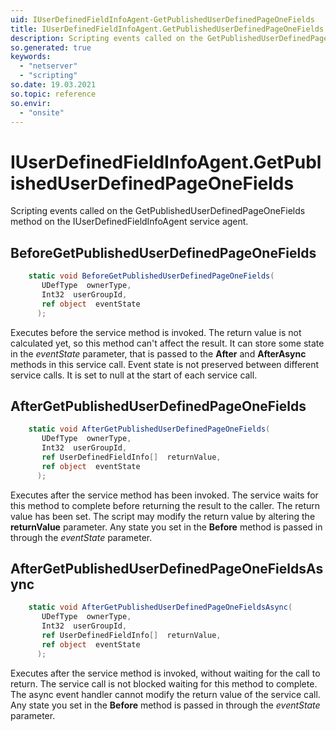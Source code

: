 ```yaml
---
uid: IUserDefinedFieldInfoAgent-GetPublishedUserDefinedPageOneFields
title: IUserDefinedFieldInfoAgent.GetPublishedUserDefinedPageOneFields event method
description: Scripting events called on the GetPublishedUserDefinedPageOneFields method on the IUserDefinedFieldInfoAgent service agent.
so.generated: true
keywords:
  - "netserver"
  - "scripting"
so.date: 19.03.2021
so.topic: reference
so.envir:
  - "onsite"
---
```

# IUserDefinedFieldInfoAgent.GetPublishedUserDefinedPageOneFields

Scripting events called on the <see cref='M:SuperOffice.CRM.Services.IUserDefinedFieldInfoAgent.GetPublishedUserDefinedPageOneFields'>GetPublishedUserDefinedPageOneFields</see> method on the <see cref='IUserDefinedFieldInfoAgent'>IUserDefinedFieldInfoAgent</see>  service agent.

## BeforeGetPublishedUserDefinedPageOneFields
```cs
    static void BeforeGetPublishedUserDefinedPageOneFields(
       UDefType  ownerType,
       Int32  userGroupId,
       ref object  eventState
      );
```
Executes before the service method is invoked.
The return value is not calculated yet, so this method can't affect the result.
It can store some state in the *eventState* parameter, that is passed to the **After** and **AfterAsync** methods in this service call.
Event state is not preserved between different service calls. It is set to null at the start of each service call.
## AfterGetPublishedUserDefinedPageOneFields
```cs
    static void AfterGetPublishedUserDefinedPageOneFields(
       UDefType  ownerType,
       Int32  userGroupId,
       ref UserDefinedFieldInfo[]  returnValue,
       ref object  eventState
      );
```
Executes after the service method has been invoked. The service waits for this method to complete before returning the result to the caller.
The return value has been set. The script may modify the return value by altering the **returnValue** parameter.
Any state you set in the **Before** method is passed in through the *eventState* parameter.
## AfterGetPublishedUserDefinedPageOneFieldsAsync
```cs
    static void AfterGetPublishedUserDefinedPageOneFieldsAsync(
       UDefType  ownerType,
       Int32  userGroupId,
       ref UserDefinedFieldInfo[]  returnValue,
       ref object  eventState
      );
```
Executes after the service method is invoked, without waiting for the call to return.
The service call is not blocked waiting for this method to complete.
The async event handler cannot modify the return value of the service call.
Any state you set in the **Before** method is passed in through the *eventState* parameter.

